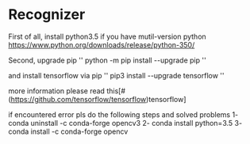 # Recognizer

First of all, install python3.5 if you have mutil-version python
https://www.python.org/downloads/release/python-350/

Second, upgrade pip 
''
python -m pip install --upgrade pip
''

and install tensorflow via pip
''
pip3 install --upgrade tensorflow
''

more information please read this[#(https://github.com/tensorflow/tensorflow)tensorflow] 


if encountered error pls do the following steps and solved problems
1- conda uninstall -c conda-forge opencv3
2- conda install python=3.5
3- conda install -c conda-forge opencv
